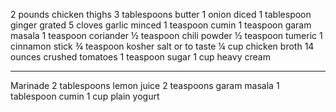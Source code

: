 2 pounds chicken thighs
3 tablespoons butter
1 onion diced
1 tablespoon ginger grated
5 cloves garlic minced
1 teaspoon cumin
1 teaspoon garam masala
1 teaspoon coriander
½ teaspoon chili powder
½ teaspoon tumeric
1 cinnamon stick
¾ teaspoon kosher salt or to taste
¼ cup chicken broth
14 ounces crushed tomatoes
1 teaspoon sugar
1 cup heavy cream
_______________________________________

Marinade
2 tablespoons lemon juice
2 teaspoons garam masala
1 tablespoon cumin
1 cup plain yogurt